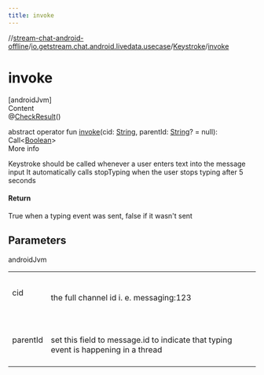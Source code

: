 ```yaml
---
title: invoke
---
```

//[stream-chat-android-offline](../../../index.md)/[io.getstream.chat.android.livedata.usecase](../index.md)/[Keystroke](index.md)/[invoke](invoke.md)



# invoke  
[androidJvm]  
Content  
@[CheckResult](https://developer.android.com/reference/kotlin/androidx/annotation/CheckResult.html)()  
  
abstract operator fun [invoke](invoke.md)(cid: [String](https://kotlinlang.org/api/latest/jvm/stdlib/kotlin/-string/index.html), parentId: [String](https://kotlinlang.org/api/latest/jvm/stdlib/kotlin/-string/index.html)? = null): Call&lt;[Boolean](https://kotlinlang.org/api/latest/jvm/stdlib/kotlin/-boolean/index.html)&gt;  
More info  


Keystroke should be called whenever a user enters text into the message input It automatically calls stopTyping when the user stops typing after 5 seconds



#### Return  


True when a typing event was sent, false if it wasn't sent



## Parameters  
  
androidJvm  
  
| | |
|---|---|
| <a name="io.getstream.chat.android.livedata.usecase/Keystroke/invoke/#kotlin.String#kotlin.String?/PointingToDeclaration/"></a>cid| <a name="io.getstream.chat.android.livedata.usecase/Keystroke/invoke/#kotlin.String#kotlin.String?/PointingToDeclaration/"></a><br/><br/>the full channel id i. e. messaging:123<br/><br/>|
| <a name="io.getstream.chat.android.livedata.usecase/Keystroke/invoke/#kotlin.String#kotlin.String?/PointingToDeclaration/"></a>parentId| <a name="io.getstream.chat.android.livedata.usecase/Keystroke/invoke/#kotlin.String#kotlin.String?/PointingToDeclaration/"></a><br/><br/>set this field to message.id to indicate that typing event is happening in a thread<br/><br/>|
  
  



